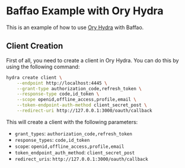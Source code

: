 # Baffao Example with Ory Hydra

This is an example of how to use [Ory Hydra](https://www.ory.sh/hydra/docs/) with Baffao.

## Client Creation

First of all, you need to create a client in Ory Hydra. You can do this by using the following command:

```bash
hydra create client \
    --endpoint http://localhost:4445 \
    --grant-type authorization_code,refresh_token \
    --response-type code,id_token \
    --scope openid,offline_access,profile,email \
    --token-endpoint-auth-method client_secret_post \
    --redirect-uri http://127.0.0.1:3000/oauth/callback
```

This will create a client with the following parameters:

- `grant_types`: `authorization_code,refresh_token`
- `response_types`: `code,id_token`
- `scope`: `openid,offline_access,profile,email`
- `token_endpoint_auth_method`: `client_secret_post`
- `redirect_uris`: `http://127.0.0.1:3000/oauth/callback`
